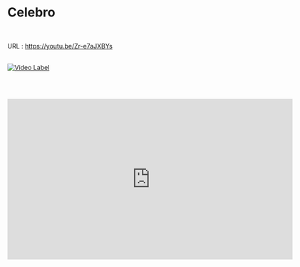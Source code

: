# Celebro
<br/>

URL : https://youtu.be/Zr-e7aJXBYs <br/><br/>

[![Video Label](http://img.youtube.com/vi/Zr-e7aJXBYs/0.jpg)](https://youtu.be/Zr-e7aJXBYs?t=0s)


<br/><br/>
<iframe width="640" height="360" src="https://www.youtube.com/embed/6Az2cNU7gUw" frameborder="0" gesture="media" allowfullscreen=""></iframe>
<br/><br/>

